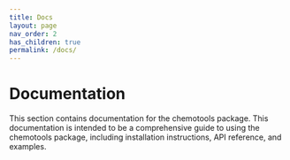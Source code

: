 ```yaml
---
title: Docs
layout: page
nav_order: 2
has_children: true
permalink: /docs/
---
```


# Documentation

This section contains documentation for the chemotools package. This documentation is intended to be a comprehensive guide to using the chemotools package, including installation instructions, API reference, and examples.